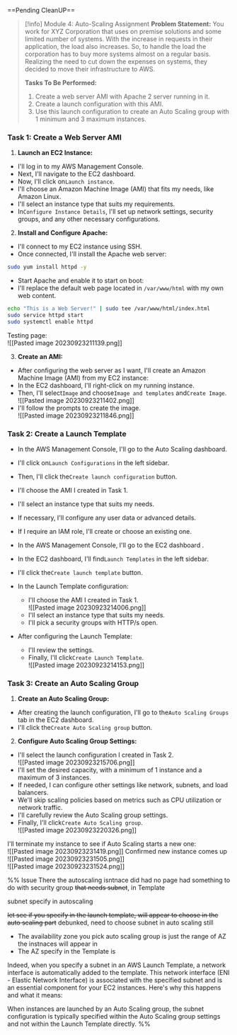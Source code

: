 ==Pending CleanUP==
 


> [!info] Module 4: Auto-Scaling Assignment
> **Problem Statement:** 
> You work for XYZ Corporation that uses on premise solutions and some limited number of systems. With the increase in requests in their application, the load also increases. So, to handle the load the corporation has to buy more systems almost on a regular basis. Realizing the need to cut down the expenses on systems, they decided to move their infrastructure to AWS. 
> 
> **Tasks To Be Performed:** 
> 1. Create a web server AMI with Apache 2 server running in it. 
> 2. Create a launch configuration with this AMI. 
> 3. Use this launch configuration to create an Auto Scaling group with 1 minimum and 3 maximum instances.

### Task 1: Create a Web Server AMI

1. **Launch an EC2 Instance:**
 - I'll log in to my AWS Management Console.
 - Next, I'll navigate to the EC2 dashboard.
 - Now, I'll click on`Launch instance`.
 - I'll choose an Amazon Machine Image (AMI) that fits my needs, like Amazon Linux.
 - I'll select an instance type that suits my requirements.
 - In`Configure Instance Details`, I'll set up network settings, security groups, and any other necessary configurations.
 
 
2. **Install and Configure Apache:**
 
 - I'll connect to my EC2 instance using SSH.
 - Once connected, I'll install the Apache web server:
```bash
sudo yum install httpd -y
```

  - Start Apache and enable it to start on boot:
  - I'll replace the default web page located in `/var/www/html` with my own web content.
```bash
echo "This is a Web Server!" | sudo tee /var/www/html/index.html
sudo service httpd start
sudo systemctl enable httpd
```

Testing page:
<br>![[Pasted image 20230923211139.png]]

3. **Create an AMI:**
 - After configuring the web server as I want, I'll create an Amazon Machine Image (AMI) from my EC2 instance:
  - In the EC2 dashboard, I'll right-click on my running instance.
  - Then, I'll select`Image` and choose`Image and templates` and`Create Image`.
    <br>![[Pasted image 20230923211402.png]]
  - I'll follow the prompts to create the image.
    <br>![[Pasted image 20230923211846.png]]

### Task 2: Create a Launch Template


 - In the AWS Management Console, I'll go to the Auto Scaling dashboard.
 - I'll click on`Launch Configurations` in the left sidebar.
 - Then, I'll click the`Create launch configuration` button.
 - I'll choose the AMI I created in Task 1.
 - I'll select an instance type that suits my needs.
 - If necessary, I'll configure any user data or advanced details.
 - If I require an IAM role, I'll create or choose an existing one.

- In the AWS Management Console, I'll go to the EC2 dashboard .
- In the EC2 dashboard, I'll find`Launch Templates` in the left sidebar.
- I'll click the`Create launch template` button.
- In the Launch Template configuration:
    - I'll choose the AMI I created in Task 1.
      <br>![[Pasted image 20230923214006.png]]
    - I'll select an instance type that suits my needs.
    - I'll pick a security groups with HTTP/s open.
- After configuring the Launch Template:
    - I'll review the settings.
    - Finally, I'll click`Create Launch Template`.
      <br>![[Pasted image 20230923214153.png]]

### Task 3: Create an Auto Scaling Group

1. **Create an Auto Scaling Group:**
 - After creating the launch configuration, I'll go to the`Auto Scaling Groups` tab in the EC2 dashboard.
 - I'll click the`Create Auto Scaling group` button.
   
2. **Configure Auto Scaling Group Settings:**
 
 - I'll select the launch configuration I created in Task 2.
   <br>![[Pasted image 20230923215706.png]]
 - I'll set the desired capacity, with a minimum of 1 instance and a maximum of 3 instances.
 - If needed, I can configure other settings like network, subnets, and load balancers.
 - We'll skip scaling policies based on metrics such as CPU utilization or network traffic.
 - I'll carefully review the Auto Scaling group settings.
 - Finally, I'll click`Create Auto Scaling group`.
   <br>![[Pasted image 20230923220326.png]]

I'll terminate my instance to see if Auto Scaling starts a new one:
<br>![[Pasted image 20230923231419.png]]
Confirmed new instance comes up
<br>![[Pasted image 20230923231505.png]]
<br>![[Pasted image 20230923231524.png]]


%% Issue
There the autoscaling isntnace did had no page
had something to do with security group ~~that needs subnet~~, in Template

subnet specify in autoscaling

~~let see if you specify in the launch template, will appear to choose in the auto scaling part~~ debunked, need to choose subnet in auto scaling still
- The availability zone you pick auto scaling group is just the range of AZ the instnaces will appear in
- The AZ specify in the Template is

Indeed, when you specify a subnet in an AWS Launch Template, a network interface is automatically added to the template. This network interface (ENI - Elastic Network Interface) is associated with the specified subnet and is an essential component for your EC2 instances. Here's why this happens and what it means:

When instances are launched by an Auto Scaling group, the subnet configuration is typically specified within the Auto Scaling group settings and not within the Launch Template directly. %%